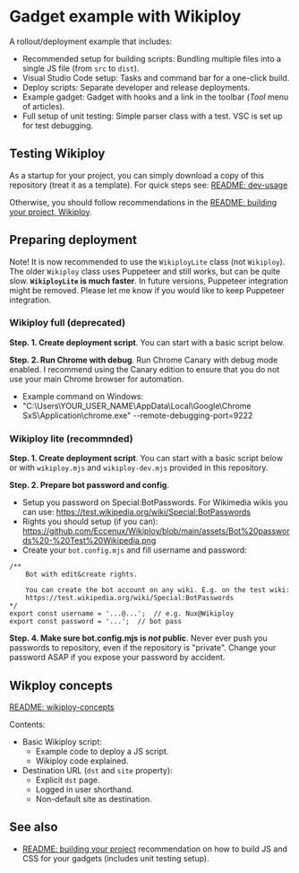# Gadget example with Wikiploy

A rollout/deployment example that includes:
- Recommended setup for building scripts: Bundling multiple files into a single JS file (from `src` to `dist`).
- Visual Studio Code setup: Tasks and command bar for a one-click build.
- Deploy scripts: Separate developer and release deployments.
- Example gadget: Gadget with hooks and a link in the toolbar (*Tool* menu of articles).
- Full setup of unit testing: Simple parser class with a test. VSC is set up for test debugging.

## Testing Wikiploy

As a startup for your project, you can simply download a copy of this repository (treat it as a template). For quick steps see: [README: dev-usage](https://github.com/Eccenux/wikiploy-rollout-example/blob/main/README-dev-usage.md)

Otherwise, you should follow recommendations in the [README: building your project, Wikiploy](https://github.com/Eccenux/Wikiploy/blob/main/README.building%20your%20project.md).

## Preparing deployment

Note! It is now recommended to use the `WikiployLite` class (not `Wikiploy`). The older `Wikiploy` class uses Puppeteer and still works, but can be quite slow. **`WikiployLite` is much faster**. In future versions, Puppeteer integration might be removed. Please let me know if you would like to keep Puppeteer integration.

### Wikiploy full (deprecated)

**Step. 1. Create deployment script**. You can start with a basic script below.

**Step. 2. Run Chrome with debug**. Run Chrome Canary with debug mode enabled. I recommend using the Canary edition to ensure that you do not use your main Chrome browser for automation.

  - Example command on Windows:
  - "C:\Users\YOUR_USER_NAME\AppData\Local\Google\Chrome SxS\Application\chrome.exe" --remote-debugging-port=9222

### Wikiploy lite (recommnded)

**Step. 1. Create deployment script**. You can start with a basic script below or with `wikiploy.mjs` and `wikiploy-dev.mjs` provided in this repository.

**Step. 2. Prepare bot password and config**. 
* Setup you password on Special:BotPasswords. For Wikimedia wikis you can use: https://test.wikipedia.org/wiki/Special:BotPasswords
* Rights you should setup (if you can): https://github.com/Eccenux/Wikiploy/blob/main/assets/Bot%20passwords%20-%20Test%20Wikipedia.png
* Create your `bot.config.mjs` and fill username and password:
```
/**
	Bot with edit&create rights.
	
	You can create the bot account on any wiki. E.g. on the test wiki:
	https://test.wikipedia.org/wiki/Special:BotPasswords
*/
export const username = '...@...';	// e.g. Nux@Wikiploy
export const password = '...';	// bot pass
```

**Step. 4. Make sure bot.config.mjs is _not_ public**. Never ever push you passwords to repository, even if the repository is "private". Change your password ASAP if you expose your password by accident.

## Wikploy concepts
[README: wikiploy-concepts](https://github.com/Eccenux/wikiploy-rollout-example/blob/main/README-wikiploy-concepts.md)

Contents:
- Basic Wikiploy script:
	- Example code to deploy a JS script.
	- Wikiploy code explained.
- Destination URL (`dst` and `site` property):
	- Explicit `dst` page.
	- Logged in user shorthand.
	- Non-default site as destination.

## See also
- [README: building your project](https://github.com/Eccenux/Wikiploy/blob/main/README.building%20your%20project.md) recommendation on how to build JS and CSS for your gadgets (includes unit testing setup).
